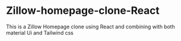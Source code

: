 # Zillow-homepage-clone-React
This is a Zillow Homepage clone using React and combining with both material Ui and Tailwind css
